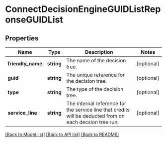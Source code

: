 # ConnectDecisionEngineGUIDListReponseGUIDList

## Properties
Name | Type | Description | Notes
------------ | ------------- | ------------- | -------------
**friendly_name** | **string** | The name of the decision tree. | [optional] 
**guid** | **string** | The unique reference for the decision tree. | [optional] 
**type** | **string** | The type of the decision tree. | [optional] 
**service_line** | **string** | The internal reference for the service line that credits will be deducted from on each decsion tree run. | [optional] 

[[Back to Model list]](../../README.md#documentation-for-models) [[Back to API list]](../../README.md#documentation-for-api-endpoints) [[Back to README]](../../README.md)

